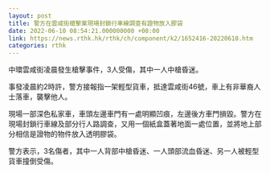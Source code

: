 ```yaml
---
layout: post
title: 警方在雲咸街槍擊案現場封鎖行車線調查有證物放入膠袋
date: 2022-06-10 08:54:21.000000000 +08:00
link: https://news.rthk.hk/rthk/ch/component/k2/1652416-20220610.htm
categories: rthk
---
```


中環雲咸街凌晨發生槍擊事件，3人受傷，其中一人中槍昏迷。

事發凌晨約2時許，警方接報指一架輕型貨車，抵達雲咸街46號，車上有非華裔人士落車，襲擊他人。

現場一部深色私家車，車頭左邊車門有一處明顯凹痕，左邊後方車門損毀。警方在現場封鎖行車線及部分行人路調查，又用一個紙盒蓋著地面一處位置，並將地上部分相信是證物的物件放入透明膠袋。

警方表示，3名傷者，其中一人背部中槍昏迷、一人頭部流血昏迷、另一人被輕型貨車撞倒受傷。
